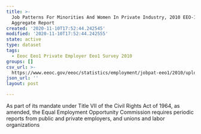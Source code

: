 ```yaml
---
title: >-
  Job Patterns For Minorities And Women In Private Industry, 2010 EEO-1 NAICS-5
  Aggregate Report
created: '2020-11-10T17:52:44.242545'
modified: '2020-11-10T17:52:44.242555'
state: active
type: dataset
tags:
  - Eeoc Eeo1 Private Employer Eeo1 Survey 2010
groups: []
csv_url: >-
  https://www.eeoc.gov/eeoc/statistics/employment/jobpat-eeo1/2010/upload/2010_EEO-1_Job_Patterns_Data.zip
json_url: ''
layout: post

---
```

As part of its mandate under Title VII of the Civil Rights Act of 1964, as amended, the Equal Employment Opportunity Commission requires periodic reports from public and private employers, and unions and labor organizations 
